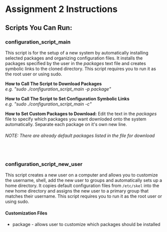 # Assignment 2 Instructions

## Scripts You Can Run:

### configuration_script_main
This script is for the setup of a new system by automatically installing selected packages and organizing configuration files. It installs the packages specified by the user in the *packages* text file and creates symbolic links to the cloned directory. This script requires you to run it as the root user or using sudo.

**How to Call The Script to Download Packages** <br>
*e.g. "sudo ./configuration_script_main -p package"*
<br>

**How to Call The Script to Set Configuration Symbolic Links** <br>
*e.g. "sudo ./configuration_script_main -c"*
<br>

**How to Set Custom Packages to Download:**
Edit the text in the *packages* file to specify which packages you want downloded onto the system automatically. Separate each package on it's own new line.
<br>
###### NOTE: There are already default packages listed in the file for download
<br>

### configuration_script_new_user
This script creates a new user on a computer and allows you to customize the username, shell, add the new user to groups and automatically sets up a home directory. It copies default configuration files from `/etc/skel` into the new home directory and assigns the new user to a primary group that matches their username. This script requires you to run it as the root user or using sudo. 
<br>

#### Customization Files
* package - allows user to customize which packages should be installed